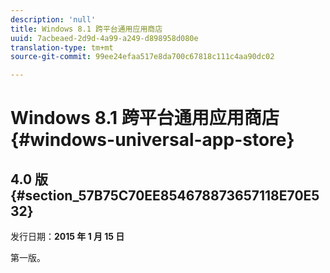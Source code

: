 ```yaml
---
description: 'null'
title: Windows 8.1 跨平台通用应用商店
uuid: 7acbeaed-2d9d-4a99-a249-d898958d080e
translation-type: tm+mt
source-git-commit: 99ee24efaa517e8da700c67818c111c4aa90dc02

---
```



# Windows 8.1 跨平台通用应用商店{#windows-universal-app-store}

## 4.0 版 {#section_57B75C70EE854678873657118E70E532}

发行日期：**2015 年 1 月 15 日**

第一版。
